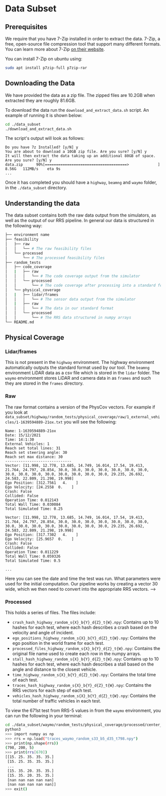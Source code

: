 # Data Subset

## Prerequisites

We require that you have 7-Zip installed in order to extract the data. 7-Zip, a free, open-source file compression tool that support many different formats. You can learn more about 7-Zip [on their website](https://www.7-zip.org/).

You can install 7-Zip on ubuntu using:
```bash
sudo apt install p7zip-full p7zip-rar
```

## Downloading the Data

We have provided the data as a zip file. The zipped files are 10.2GB when extracted they are roughly 81.6GB.

To download the data run the `download_and_extract_data.sh` script. An example of running it is shown below:

```bash
cd ./data_subset
./download_and_extract_data.sh
```

The script's output will look as follows:
```
Do you have 7z Installed? [y/N] y
You are about to download a 10GB zip file. Are you sure? [y/N] y
It will then extract the data taking up an additional 80GB of space. Are you sure? [y/N] y
data.zip      90%[=====================================>             ]   8.56G   112MB/s    eta 9s
...
```

Once it has completed you should have a `highway`, `beamng` and `waymo` folder, in the `./data_subset` directory.


## Understanding the data

The data subset contains both the raw data output from the simulators, as well as the output of our RRS pipeline. In general our data is structured in the following way:


```bash
├── environment name
├── feasibility
│   ├── raw
│   │   └── # The raw feasibility files
│   └── processed
│       └── # The processed feasibility files
├── random_tests
│   ├── code_coverage
│   |   ├── raw
│   │   │   └── # The code coverage output from the simulator
│   │   └── processed
│   │       └── # The code coverage after processing into a standard format by our tool
│   └── physical_coverage
│   |   ├── lidar/frames
│   │   │   └── # The sensor data output from the simulator
│   |   ├── raw
│   │   │   └── # The data in our standard format
│   │   └── processed
│   │       └── # The RRS data structured in numpy arrays
└── README.md
```

## Physical Coverage

### Lidar/frames

This is not present in the `highway` environment. The highway environment automatically outputs the standard format used by our tool. The `beamng` environment LiDAR data as a csv file which is stored in the `lidar` folder. The `waymo` environment stores LiDAR and camera data in as `frames` and such they are stored in the `frames` directory.

### Raw

The raw format contains a version of the PhysCov vectors. For example if you look at `data_subset/highway/random_tests/physical_coverage/raw/1_external_vehicles/1-1639594889-21ox.txt` you will see the following:

```
Name: 1-1639594889-21ox
Date: 15/12/2021
Time: 14:1:30
External Vehicles: 1
Reach set total lines: 31
Reach set steering angle: 30
Reach set max distance: 30
------------------------------
Vector: [11.998, 12.778, 13.685, 14.749, 16.014, 17.54, 19.413, 21.764, 24.797, 28.854, 30.0, 30.0, 30.0, 30.0, 30.0, 30.0, 30.0, 30.0, 30.0, 30.0, 30.0, 30.0, 30.0, 30.0, 30.0, 29.235, 26.692, 24.583, 22.809, 21.298, 19.998]
Ego Position: [312.7561   4.    ]
Ego Velocity: [24.2558  0.    ]
Crash: False
Collided: False
Operation Time: 0.012143
Total Wall Time: 0.030084
Total Simulated Time: 0.25

Vector: [11.998, 12.778, 13.685, 14.749, 16.014, 17.54, 19.413, 21.764, 24.797, 28.854, 30.0, 30.0, 30.0, 30.0, 30.0, 30.0, 30.0, 30.0, 30.0, 30.0, 30.0, 30.0, 30.0, 30.0, 30.0, 29.235, 26.692, 24.583, 22.809, 21.298, 19.998]
Ego Position: [317.7302   4.    ]
Ego Velocity: [25.9657  0.    ]
Crash: False
Collided: False
Operation Time: 0.011229
Total Wall Time: 0.059326
Total Simulated Time: 0.5

...
```

Here you can see the date and time the test was run. What parameters were used for the initial computation. Our pipeline works by creating a vector 30 wide, which we then need to convert into the appropriate RRS vectors. -->

### Processed

This holds a series of files. The files include:
* `crash_hash_highway_random_s{X}_b{Y}_d{Z}_t{W}.npy`: Contains up to 10 hashes for each test, where each hash describes a crash based on the velocity and angle of incident.
* `ego_positions_highway_random_s{X}_b{Y}_d{Z}_t{W}.npy`: Contains the ego position in the world frame for each test.
* `processed_files_highway_random_s{X}_b{Y}_d{Z}_t{W}.npy`: Contains the original file name used to create each row in the numpy arrays.
* `stall_hash_highway_random_s{X}_b{Y}_d{Z}_t{W}.npy`: Contains up to 10 hashes for each test, where each hash describes a stall based on the angle and distance to the closest vehicle.
* `time_highway_random_s{X}_b{Y}_d{Z}_t{W}.npy`: Contains the total time of each test.
* `traces_hash_highway_random_s{X}_b{Y}_d{Z}_t{W}.npy`: Contains the RRS vectors for each step of each test.
* `vehicles_hash_highway_random_s{X}_b{Y}_d{Z}_t{W}.npy`: Contains the total number of traffic vehicles in each test.

To view the 671st test from RRS-5 values in from the `waymo` environment, you can run the following in your terminal:

```bash
cd ./data_subset/waymo/random_tests/physical_coverage/processed/center_full/798
python3
>>> import numpy as np
>>> rrs = np.load("traces_waymo_random_s33_b5_d35_t798.npy")
>>> print(np.shape(rrs))
(798, 200, 5)
>>> print(rrs[670])
[[15. 25. 35. 35. 35.]
 [15. 25. 35. 35. 35.]
 ...
 [15. 35. 20. 35. 35.]
 [15. 35. 20. 35. 35.]
 [nan nan nan nan nan]
 [nan nan nan nan nan]]
>>> exit()
```